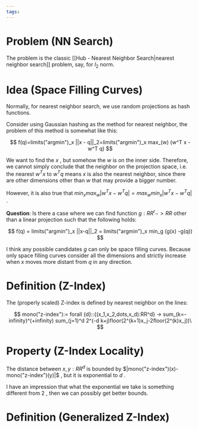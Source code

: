 ```yaml
---
tags:
---
```

# Problem (NN Search)

The problem is the classic [[Hub - Nearest Neighbor Search|nearest neighbor search]] problem, say, for $l_2$ norm. 

# Idea (Space Filling Curves)

Normally, for nearest neighbor search, we use random projections as hash functions. 

Consider using Gaussian hashing as the method for nearest neighbor, the problem of this method is somewhat like this: 

$$
f(q)=limits("argmin")_x ||x - q||_2=limits("argmin")_x max_(w) (w^T x - w^T q)
$$

We want to find the $x$ , but somehow the $w$ is on the inner side. Therefore, we cannot simply conclude that the neighbor on the projection space, i.e. the nearest $w^T x$ to $w^T q$ means $x$ is also the nearest neighbor, since there are other dimensions other than $w$ that may provide a bigger number. 

However, it is also true that $min_x max_w |w^T x - w^T q| = max_w min_x |w^T x - w^T q|$ . 

**Question**: Is there a case where we can find function $g: RR^r -> RR$ other than a linear projection such that the following holds: 

$$
f(q) = limits("argmin")_x ||x-q||_2 = limits("argmin")_x min_g (g(x) -g(q))
$$

I think any possible candidates $g$ can only be space filling curves. Because only space filling curves consider all the dimensions and strictly increase when $x$ moves more distant from $q$ in any direction. 

# Definition (Z-Index)

The (properly scaled) Z-index is defined by nearest neighbor on the lines: 

$$
mono("z-index"):= forall {d}::{(x_1,x_2,dots,x_d):RR^d} -> sum_(k=-infinity)^(+infinity) sum_(j=1)^d 2^(-d k+j)floor(2^(k+1)x_j-2floor(2^(k)x_j))\
$$

# Property (Z-Index Locality)

The distance between ${x,y : RR^d}$ is bounded by $|mono("z-index")(x)-mono("z-index")(y)|$ , but it is exponential to $d$ . 

I have an impression that what the exponential we take is something different from $2$ , then we can possibly get better bounds. 

# Definition (Generalized Z-Index)

